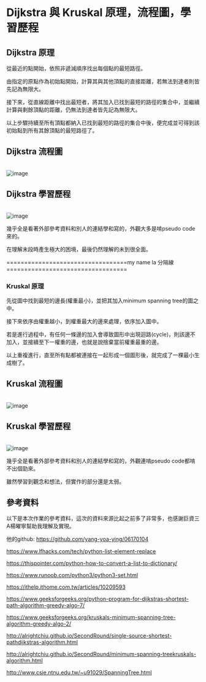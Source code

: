 # Dijkstra 與 Kruskal 原理，流程圖，學習歷程
## Dijkstra 原理
從最近的點開始，依照非遞減順序找出每個點的最短路徑。

由指定的原點作為初始點開始，計算其與其他頂點的直接距離，若無法到達者則皆先記為無限大。

接下來，從直線距離中找出最短者，將其加入已找到最短的路徑的集合中，並繼續計算與剩餘頂點的距離，仍無法到達者皆先記為無限大。

以上步驟持續至所有頂點都納入已找到最短的路徑的集合中後，便完成並可得到該初始點到所有其餘頂點的最短路徑了。

## Dijkstra 流程圖

<br>  ![image](https://github.com/Nyar8712/homework/blob/master/IMG/Dijkstra.jpg)

## Dijkstra 學習歷程

<br>  ![image](https://github.com/Nyar8712/homework/blob/master/IMG/Dijkstra_learn_code.jpg)

幾乎全是看著外部參考資料和別人的連結學和寫的，外觀大多是啃pseudo code來的。

在理解末段時產生極大的困境，最後仍然理解的未到很全面。

==================================my name la 分隔線==================================

### Kruskal 原理
先從圖中找到最短的邊長(權重最小)，並把其加入minimum spanning tree的圖之中。

接下來依序由權重越小，到權重最大的邊來處理，依序加入圖中。

若是進行過程中，有任何一條邊的加入會導致圖形中出現迴路(cycle)，則該邊不加入，並接續至下一權重的邊，也就是說捨棄當前權重最重的邊。

以上重複進行，直至所有點都被連接在一起形成一個圖形後，就完成了一棵最小生成樹了。

## Kruskal 流程圖

<br>  ![image](https://github.com/Nyar8712/homework/blob/master/IMG/Kruskal.jpg)

## Kruskal 學習歷程

<br>  ![image](https://github.com/Nyar8712/homework/blob/master/IMG/Kruskal_learn_code.jpg)

幾乎全是看著外部參考資料和別人的連結學和寫的，外觀連啃pseudo code都啃不出個勁來。

雖然學習到觀念和想法，但實作的部分還是太弱。

## 參考資料
以下是本次作業的參考資料，這次的資料來源比起之前多了非常多，也感謝巨資三A楊曜寧幫助我理解及實現。

他的github: https://github.com/yang-yoa-ying/06170104

https://www.lfhacks.com/tech/python-list-element-replace

https://thispointer.com/python-how-to-convert-a-list-to-dictionary/

https://www.runoob.com/python3/python3-set.html

https://ithelp.ithome.com.tw/articles/10209593

https://www.geeksforgeeks.org/python-program-for-dijkstras-shortest-path-algorithm-greedy-algo-7/

https://www.geeksforgeeks.org/kruskals-minimum-spanning-tree-algorithm-greedy-algo-2/

http://alrightchiu.github.io/SecondRound/single-source-shortest-pathdijkstras-algorithm.html

http://alrightchiu.github.io/SecondRound/minimum-spanning-treekruskals-algorithm.html

http://www.csie.ntnu.edu.tw/~u91029/SpanningTree.html
